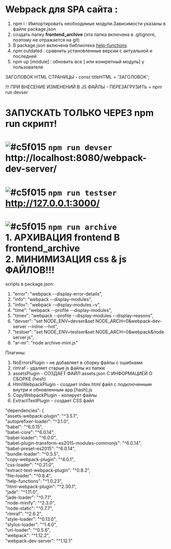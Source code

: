 # Webpack для SPA сайта :<br />
1. npm i        : Импортировать необходимые модули.Зависимости указаны в файле package.json
2. создать папку **frontend_archive** (эта папка включена в .gitignore, поэтому не отражается на git)
3. В package.json включена библиотека [help-functions](https://www.npmjs.com/package/help-functions)
4. npm outdated         : сравнить установленные версии с актуальной и последней 
5. npm up [module]      : обновить все [ или конкретный модуль] у пользователя

ЗАГОЛОВОК HTML СТРАНИЦЫ - const titleHTML = 'ЗАГОЛОВОК';

!!! ПРИ ВНЕСЕНИЕ ИЗМЕНЕНИЙ В JS ФАЙЛЫ - ПЕРЕЗАГРУЗИТЬ = npm run devser

# ЗАПУСКАТЬ ТОЛЬКО ЧЕРЕЗ npm run скрипт!

# ![#c5f015](https://placehold.it/15/c5f015/000000?text=CMD) `npm run devser`               <br />http://localhost:8080/webpack-dev-server/
# ![#c5f015](https://placehold.it/15/c5f015/000000?text=CMD) `npm run testser`              <br />http://127.0.0.1:3000/ 
# ![#c5f015](https://placehold.it/15/c5f015/000000?text=CMD) `npm run archive`              <br />1. АРХИВАЦИЯ frontend В frontend_archive<br />2. МИНИМИЗАЦИЯ css & js ФАЙЛОВ!!!

scripts в package.json:<br />
1. "error": "webpack --display-error-details",
2. "info": "webpack --display-modules",
3. "infov": "webpack --display-modules –v",
4. "time": "webpack --profile --display-modules",
5. "timev": "webpack --profile --display-modules --display-reasons",
6. "devser": "set NODE_ENV=devser&set NODE_ARCH=0&webpack-dev-server --inline --hot",
7. "testser": "set NODE_ENV=testser&set NODE_ARCH=0&webpack&node server.js",
8. "ar-mi": "node archive-mini.js"

Плагины:
1. NoErrorsPlugin – не добавляет в сборку файлы с ошибками
2. rimraf - удаляет старые js файлы из папки
3. assetsPlugin - СОЗДАЕТ ФАЙЛ assets.json С ИНФОРМАЦИЕЙ О СБОРКЕ (hesh)
4. HtmlWebpackPlugin - создает index.html файл с подключенным внутри и обновленным app.[hash].js
5. CopyWebpackPlugin - копирует файлы
6. ExtractTextPlugin - создает CSS файл

"dependencies": {<br />
    "assets-webpack-plugin": "^3.5.1",<br />
    "autoprefixer-loader": "^3.1.0",<br />
    "babel": "^6.0.15",<br />
    "babel-core": "^6.0.14",<br />
    "babel-loader": "^6.0.0",<br />
    "babel-plugin-transform-es2015-modules-commonjs": "^6.0.14",<br />
    "babel-preset-es2015": "^6.0.14",<br />
    "bundle-loader": "^0.5.5",<br />
    "copy-webpack-plugin": "^4.0.1",<br />
    "css-loader": "^0.21.0",<br />
    "extract-text-webpack-plugin": "^0.8.2",<br />
    "file-loader": "^0.8.4",<br />
    "help-functions": "^1.0.23",<br />
    "html-webpack-plugin": "^2.30.1",<br />
    "jade": "^1.11.0",<br />
    "jade-loader": "^0.7.1",<br />
    "node-minify": "^2.3.0",<br />
    "node-static": "^0.7.7",<br />
    "rimraf": "^2.6.2",<br />
    "style-loader": "^0.13.0",<br />
    "stylus-loader": "^1.4.0",<br />
    "url-loader": "^0.5.6",<br />
    "webpack": "^1.12.2",<br />
    "webpack-dev-server": "^1.12.1"<br />